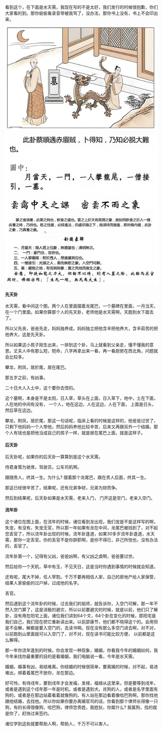 
看到这个，在下面是水天需，我现在写的不是太好，我们发行的时候很抱歉，你们大家看的到。那你偷偷看录音带被我骂了，没办法，那你书上没有，书上不会印出来。

![图片](../img/水天需.jpg)

#### 先天卦

水天需，看中间这个图，两个人在里面摆着龙尾巴，一个墓碑在里面，一月当天，在一个门里面。如果你算那个人的先天卦，老师他是水天需啊，天跑到水下面去了。

所以父先丧，爸爸先走，妈妈独养成，妈妈独立把他含辛把他养大，含辛茹苦的把他养大，这是先天卦。

所以如果这小孩子刚生出来，一排到这个卦，马上就看到父亲走，懂不懂我的意思。丈夫人中有那么短，短命，八字再拿出来一看，再一看厨房在西北角，问题就会比较多。

攀龙，附凤，居於尾，居在尾巴。

那五岁之前，有凶事。

二十日大人入土中，这个要你去悟的。

这个墓啊，本身是不是太阳，日入草，草头在上面，日入草下，地中，土在下面， 人在地的中间有没有， 一个人，地在这边，人在这边，人在下面， 上面是日头，然后草在这边。

攀龙，附凤，居於尾，那这一句话呢，临床上看的时候是这样的，他爸爸过世了，只剩下他妈妈一个人带他，然后妈妈养他比较辛苦，后来又再跟另外一个结婚，那个人有钱也是把他当成自己的孩子一样，就是居在尾巴上面，就是这样子。

#### 后天卦

后天卦呢，如果你的后天卦一算算到是这个水天需。

侍君身策为驶席，驾驶员，公车司机啊。

跟随贵人，终其一生。为什么? 摆着那个龙尾巴，跟在贵人后面，终其一生。

那这已经很辛苦了，结果呢，还有兄弟争财，兄弟为财而争。

然后到结果呢，后天卦如果是水天需，老来入门， 门开这是空门，老来入空门。

#### 流年卦

这个诸位在图上面，在流年的时候，诸位看到龙出现，我们宠是不是这样写的啊，失宠，有没有，失宠无官，所以那一年如果有龙在中间，龙尾巴被挡到了，对不起您丢官了，所以流年卦出现的时候，流年卦逢道，如果30多岁流年卦逢道，水天需，那你一定丢官。你的丢官不是你辞职啊，是你不得已，非己所悦也，没有办法的，丢官了。 

流年卦第一个，记得有父凶，爸爸凶啊，有父凶之虞啊，爸爸要过世。

然后给你一个天机，草中有玉，不见天日，这是当时你遇到事情的时候就会知道。

还有呢，尾大不掉，任人宰割。千万不要再相信人家，自己的房地产给人家保管，结果人家偷偷的过户掉，过成他的名字。

丢官。

然后遇到这个流年卦的时候，过去我们的祖师，就告诉你，入空门可解，那一年不然入空门算了，这是消极的避灾，所以以前要避灾的时候，就是以前，他们只了解卦，没有用在阳宅上面，诸位我们讲到64个爻，64个卦在变化的时候，那阳宅是我们自己，我们现在把它重新读出来。以前邵康节，他们都不晓得这个的。会用但是不会解，解都是要入空门的，去读书啊。现在没有那么多空门进去啊，对不对，以前跑到山里面就可以入空门了，对不对，现在读书可能比较方便， 以前都是这么解得。

那一年你流年逢到的时候，你会发现一种现象，婚姻，你看我今年的婚姻如何，我今年来找你最重要的目的是看婚姻，我们电脑说一看，今年是水天需。

婚姻，婚事有凶，易结难离。你结婚的时候很简单，要离婚的时候，对不起，易进难出，绑着着尾巴不放你，龙在那边。

好可怜，有待戌年，要到戌年才会发福，发禄，福禄从这里来，但是要等到戌年，或者是遇到这个戍年那一年是时机，或者是遇到犬。肖狗的人，或者是名字里面有狗的，或者是在那边站着看着就像狗的。有人站在那边看着像哈巴狗啊，那你找他跟他结婚，去找他。所以你如果你要办离婚官司的话，你看到那个律师长得像一只狗，有的长得很像狗，哈巴狗，律师您贵姓，我姓狄，你属什么? 我属狗，找的就是你了，赶快过来签约。

诸位学到这些就要帮助人啊，帮助人，千万不可以害人。